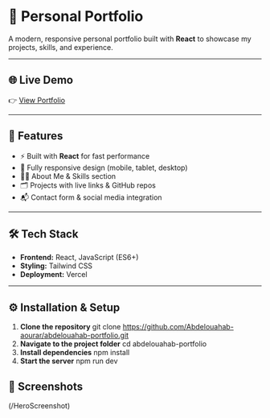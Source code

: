 # 🌟 Personal Portfolio
A modern, responsive personal portfolio built with **React** to showcase my projects, skills, and experience.

---

## 🌐 Live Demo  
👉 [View Portfolio](https://abdelouahab-portfolio.vercel.app/)

---

## 📌 Features
- ⚡ Built with **React** for fast performance  
- 📱 Fully responsive design (mobile, tablet, desktop)  
- 🧑‍💻 About Me & Skills section  
- 🗂️ Projects with live links & GitHub repos  
- 📬 Contact form & social media integration  

---

## 🛠️ Tech Stack
- **Frontend:** React, JavaScript (ES6+)  
- **Styling:** Tailwind CSS   
- **Deployment:** Vercel 

---

## ⚙️ Installation & Setup

1. **Clone the repository**
    git clone https://github.com/Abdelouahab-aourar/abdelouahab-portfolio.git
2. **Navigate to the project folder**
    cd abdelouahab-portfolio
3. **Install dependencies**
    npm install
4. **Start the server**
    npm run dev

## 📸 Screenshots
(/HeroScreenshot)
